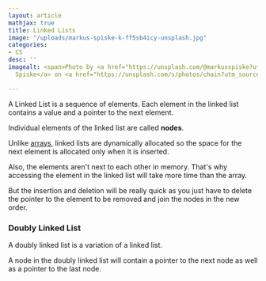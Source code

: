 ```yaml
---
layout: article
mathjax: true
title: Linked Lists
image: "/uploads/markus-spiske-k-ff5sb4icy-unsplash.jpg"
categories:
- CS
desc: ''
imagealt: <span>Photo by <a href="https://unsplash.com/@markusspiske?utm_source=unsplash&amp;utm_medium=referral&amp;utm_content=creditCopyText">Markus
  Spiske</a> on <a href="https://unsplash.com/s/photos/chain?utm_source=unsplash&amp;utm_medium=referral&amp;utm_content=creditCopyText">Unsplash</a></span>

---
```

A Linked List is a sequence of elements. Each element in the linked list contains a value and a pointer to the next element.

Individual elements of the linked list are called **nodes**.

Unlike [arrays](https://aipublication.github.io/2020/arrays.html), linked lists are dynamically allocated so the space for the next element is allocated only when it is inserted.

Also, the elements aren't next to each other in memory. That's why accessing the element in the linked list will take more time than the array.

But the insertion and deletion will be really quick as you just have to delete the pointer to the element to be removed and join the nodes in the new order.

### Doubly Linked List

A doubly linked list is a variation of a linked list.

A node in the doubly linked list will contain a pointer to the next node as well as a pointer to the last node.